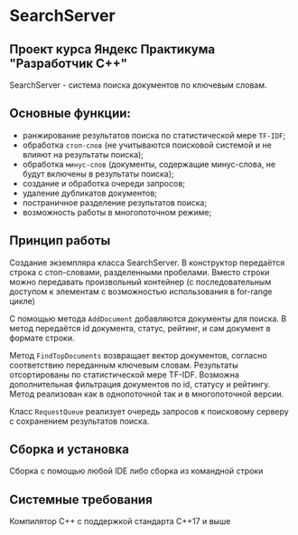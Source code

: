 # SearchServer

## Проект курса Яндекс Практикума "Разработчик С++"
SearchServer - система поиска документов по ключевым словам.

## Основные функции:

- ранжирование результатов поиска по статистической мере `TF-IDF`;
- обработка `стоп-слов` (не учитываются поисковой системой и не влияют на результаты поиска);
- обработка `минус-слов` (документы, содержащие минус-слова, не будут включены в результаты поиска);
- создание и обработка очереди запросов;
- удаление дубликатов документов;
- постраничное разделение результатов поиска;
- возможность работы в многопоточном режиме;

## Принцип работы

Создание экземпляра класса SearchServer. В конструктор передаётся строка с стоп-словами, разделенными пробелами. Вместо строки можно передавать произвольный контейнер (с последовательным доступом к элементам с возможностью использования в for-range цикле)

С помощью метода `AddDocument` добавляются документы для поиска. В метод передаётся id документа, статус, рейтинг, и сам документ в формате строки.

Метод `FindTopDocuments` возвращает вектор документов, согласно соответствию переданным ключевым словам. Результаты отсортированы по статистической мере TF-IDF. Возможна дополнительная фильтрация документов по id, статусу и рейтингу. Метод реализован как в однопоточной так и в многопоточной версии.

Класс `RequestQueue` реализует очередь запросов к поисковому серверу с сохранением результатов поиска.

## Сборка и установка
Сборка с помощью любой IDE либо сборка из командной строки

## Системные требования
Компилятор С++ с поддержкой стандарта C++17  и выше
